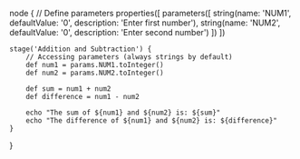 node {
    // Define parameters
    properties([
        parameters([
            string(name: 'NUM1', defaultValue: '0', description: 'Enter first number'),
            string(name: 'NUM2', defaultValue: '0', description: 'Enter second number')
        ])
    ])

    stage('Addition and Subtraction') {
        // Accessing parameters (always strings by default)
        def num1 = params.NUM1.toInteger()
        def num2 = params.NUM2.toInteger()

        def sum = num1 + num2
        def difference = num1 - num2

        echo "The sum of ${num1} and ${num2} is: ${sum}"
        echo "The difference of ${num1} and ${num2} is: ${difference}"
    }
}

